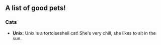 ## A list of good pets!

### Cats
  * **Unix**: Unix is a tortoiseshell cat! She's very chill, she likes to sit in the sun.

